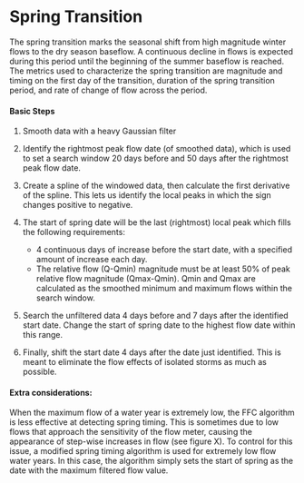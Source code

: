 # Spring Transition

The spring transition marks the seasonal shift from high magnitude winter flows to the  dry season baseflow. A continuous decline in flows is expected during this period until the beginning of the summer baseflow is reached. The metrics used to characterize the spring transition are magnitude and timing on the first day of the transition, duration of the spring transition period, and rate of change of flow across the period.

#### Basic Steps

1. Smooth data with a heavy Gaussian filter

2. Identify the rightmost peak flow date \(of smoothed data\), which is used to set a search window 20 days before and 50 days after the rightmost peak flow date.

3. Create a spline of the windowed data, then calculate the first derivative of the spline. This lets us identify the local peaks in which the sign changes positive to negative.

4. The start of spring date will be the last \(rightmost\) local peak which fills the following requirements:

   * 4 continuous days of increase before the start date, with a specified amount of increase each day.
   * The relative flow \(Q-Qmin\) magnitude must be at least 50% of peak relative flow magnitude \(Qmax-Qmin\). Qmin and Qmax are calculated as the smoothed minimum and maximum flows within the search window.

5. Search the unfiltered data 4 days before and 7 days after the identified start date. Change the start of spring date to the highest flow date within this range.

6. Finally, shift the start date 4 days after the date just identified. This is meant to eliminate the flow effects of isolated storms as much as possible.

#### Extra considerations:

When the maximum flow of a water year is extremely low, the FFC algorithm is less effective at detecting spring timing. This is sometimes due to low flows that approach the sensitivity of the flow meter, causing the appearance of step-wise increases in flow \(see figure X\). To control for this issue, a modified spring timing algorithm is used for extremely low flow water years. In this case, the algorithm simply sets the start of spring as the date with the maximum filtered flow value.
